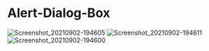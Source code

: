 # Alert-Dialog-Box
![Screenshot_20210902-194605](https://user-images.githubusercontent.com/86973880/131860480-644dd90f-b6b3-4668-a706-f83b28323883.jpg)
![Screenshot_20210902-194611](https://user-images.githubusercontent.com/86973880/131860490-85786246-2255-452a-9e81-2487b45cabe3.jpg)
![Screenshot_20210902-194600](https://user-images.githubusercontent.com/86973880/131860496-2f8cd783-2146-461c-b1df-5f18378f15d4.jpg)
